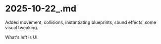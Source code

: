 ﻿# 2025-10-22_.md

Added movement, collisions, instantiating blueprints, sound effects, some visual tweaking.

What's left is UI.
